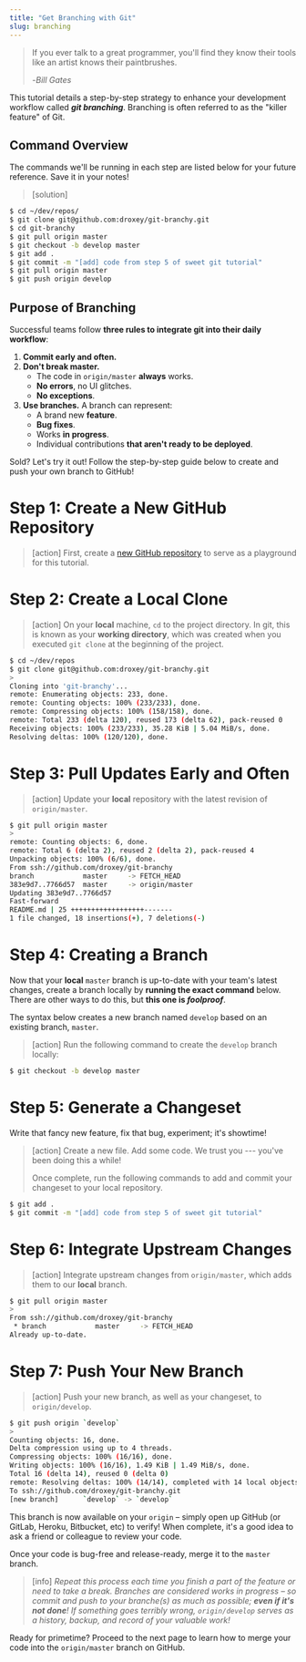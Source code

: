```yaml
---
title: "Get Branching with Git"
slug: branching
---
```


> If you ever talk to a great programmer, you'll find they know their tools like an artist knows their paintbrushes.
>
> -_Bill Gates_

This tutorial details a step-by-step strategy to enhance your development workflow called **_git branching_**. Branching is often referred to as the "killer feature" of Git.

## Command Overview

The commands we'll be running in each step are listed below for your future reference. Save it in your notes!

> [solution]
>
```bash
$ cd ~/dev/repos/
$ git clone git@github.com:droxey/git-branchy.git
$ cd git-branchy
$ git pull origin master
$ git checkout -b develop master
$ git add .
$ git commit -m "[add] code from step 5 of sweet git tutorial"
$ git pull origin master
$ git push origin develop
```
>

## Purpose of Branching

Successful teams follow **three rules to integrate git into their daily workflow**:

1. **Commit early and often.**
1. **Don't break master.**
    * The code in `origin/master` **always** works.
    * **No errors**, no UI glitches.
    * **No exceptions**.
1. **Use branches.** A branch can represent:
    * A brand new **feature**.
    * **Bug fixes**.
    * Works **in progress**.
    * Individual contributions **that aren't ready to be deployed**.

Sold? Let's try it out! Follow the step-by-step guide below to create and push your own branch to GitHub!

# Step 1: Create a New GitHub Repository

> [action]
> First, create a [new GitHub repository](https://github.com/new) to serve as a playground for this tutorial.

# Step 2: Create a Local Clone

> [action]
> On your **local** machine, `cd` to the project directory. In git, this is known as your **working directory**, which was created when you executed `git clone` at the beginning of the project.
>
```bash
$ cd ~/dev/repos
$ git clone git@github.com:droxey/git-branchy.git
>
Cloning into 'git-branchy'...
remote: Enumerating objects: 233, done.
remote: Counting objects: 100% (233/233), done.
remote: Compressing objects: 100% (158/158), done.
remote: Total 233 (delta 120), reused 173 (delta 62), pack-reused 0
Receiving objects: 100% (233/233), 35.28 KiB | 5.04 MiB/s, done.
Resolving deltas: 100% (120/120), done.
```

# Step 3: Pull Updates Early and Often

> [action]
> Update your **local** repository with the latest revision of `origin/master`.
>
```bash
$ git pull origin master
>
remote: Counting objects: 6, done.
remote: Total 6 (delta 2), reused 2 (delta 2), pack-reused 4
Unpacking objects: 100% (6/6), done.
From ssh://github.com/droxey/git-branchy
branch            master     -> FETCH_HEAD
383e9d7..7766d57  master     -> origin/master
Updating 383e9d7..7766d57
Fast-forward
README.md | 25 ++++++++++++++++++-------
1 file changed, 18 insertions(+), 7 deletions(-)
```
>

# Step 4: Creating a Branch

Now that your **local** `master` branch is up-to-date with your team's latest changes, create a branch locally by **running the exact command** below. There are other ways to do this, but **this one is _foolproof_**.

The syntax below creates a new branch named `develop` based on an existing branch, `master`.

> [action]
> Run the following command to create the `develop` branch locally:
>
```bash
$ git checkout -b develop master
```
>

# Step 5: Generate a Changeset

Write that fancy new feature, fix that bug, experiment; it's showtime!

> [action]
> Create a new file. Add some code. We trust you --- you've been doing this a while!
>
> Once complete, run the following commands to add and commit your changeset to your local repository.
>
```bash
$ git add .
$ git commit -m "[add] code from step 5 of sweet git tutorial"
```
>

# Step 6: Integrate Upstream Changes

> [action]
> Integrate upstream changes from `origin/master`, which adds them to our **local** branch.
>
```bash
$ git pull origin master
>
From ssh://github.com/droxey/git-branchy
 * branch            master     -> FETCH_HEAD
Already up-to-date.
```
>

# Step 7: Push Your New Branch

> [action]
> Push your new branch, as well as your changeset, to `origin/develop`.

```bash
$ git push origin `develop`
>
Counting objects: 16, done.
Delta compression using up to 4 threads.
Compressing objects: 100% (16/16), done.
Writing objects: 100% (16/16), 1.49 KiB | 1.49 MiB/s, done.
Total 16 (delta 14), reused 0 (delta 0)
remote: Resolving deltas: 100% (14/14), completed with 14 local objects.
To ssh://github.com/droxey/git-branchy.git
[new branch]      `develop` -> `develop`
```

This branch is now available on your `origin` – simply open up GitHub (or GitLab, Heroku, Bitbucket, etc) to verify! When complete, it's a good idea to ask a friend or colleague to review your code.

Once your code is bug-free and release-ready, merge it to the `master` branch.

> [info]
> _Repeat this process each time you finish a part of the feature or need to take a break. Branches are considered works in progress – so commit and push to your branche(s) as much as possible; **even if it's not done**! If something goes terribly wrong, `origin/develop` serves as a history, backup, and record of your valuable work!_

Ready for primetime? Proceed to the next page to learn how to merge your code into the `origin/master` branch on GitHub.
